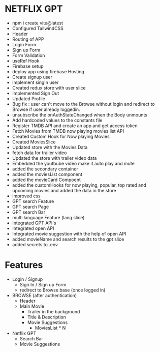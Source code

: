 # NETFLIX GPT
- npm i create vite@latest
- Configured TailwindCSS
- Header
- Routing of APP
- Login Form
- Sign up Form
- Form Validation
- useRef Hook
- Firebase setup
- deploy app using firebase Hosting
- Create signup user
- implement singIn user
- Created redux store with user slice
- Implemented Sign Out
- Updated Profile
- Bug fix : user can't move to the Browse without login and redirect to Browse if user already loggedin.
- unsubscribe the onAuthStateChanged when the Body unmounts
- Add hardcoded values to the constants file
- Register TMDB API and create an app and get access token
- Fetch Movies from TMDB now playing movies list API
- Created Custom Hook for Now playing Movies
- Created MoviesSlice
- Updated store with the Movies Data
- fetch data for trailer video
- Updated the store with trailer video data
- Embedded the youtbube video make it auto play and mute
- added the secondary container
- added the moviesList component
- added the movieCard Compoent
- added the customHooks for now playing, popular, top rated and upcoming movies and added the data in the store
- improved css
- GPT search Feature
- GPT search Page
- GPT search Bar
- multi language Feature (lang slice)
- Integrated GPT API's
- Integrated open API
- Integrated movie suggestion with the help of open API
- added movieName and search results to the gpt slice
- added secrets to .env

# Features
- Login / Signup
   - Sign In / Sign up Form
   - redirect to Browse base (once logged in) 
- BROWSE (after authentication)
  - Header
  - Main Movie
     - Trailer in the background
     - Title & Description
     - Movie Suggestions
        - MoviesList * N
- Netflix GPT
   - Search Bar
   - Movie Suggestions

   